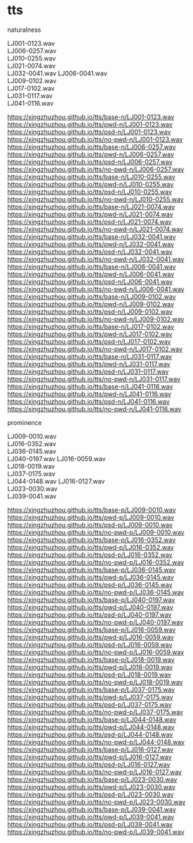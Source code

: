# tts

naturalness

LJ001-0123.wav	
LJ006-0257.wav	
LJ010-0255.wav	
LJ021-0074.wav	
LJ032-0041.wav
LJ006-0041.wav	
LJ009-0102.wav	
LJ017-0102.wav	
LJ031-0117.wav	
LJ041-0116.wav


https://xingzhuzhou.github.io/tts/base-n/LJ001-0123.wav
https://xingzhuzhou.github.io/tts/pwd-n/LJ001-0123.wav
https://xingzhuzhou.github.io/tts/psd-n/LJ001-0123.wav
https://xingzhuzhou.github.io/tts/no-pwd-n/LJ001-0123.wav
https://xingzhuzhou.github.io/tts/base-n/LJ006-0257.wav
https://xingzhuzhou.github.io/tts/pwd-n/LJ006-0257.wav
https://xingzhuzhou.github.io/tts/psd-n/LJ006-0257.wav
https://xingzhuzhou.github.io/tts/no-pwd-n/LJ006-0257.wav
https://xingzhuzhou.github.io/tts/base-n/LJ010-0255.wav
https://xingzhuzhou.github.io/tts/pwd-n/LJ010-0255.wav
https://xingzhuzhou.github.io/tts/psd-n/LJ010-0255.wav
https://xingzhuzhou.github.io/tts/no-pwd-n/LJ010-0255.wav
https://xingzhuzhou.github.io/tts/base-n/LJ021-0074.wav
https://xingzhuzhou.github.io/tts/pwd-n/LJ021-0074.wav
https://xingzhuzhou.github.io/tts/psd-n/LJ021-0074.wav
https://xingzhuzhou.github.io/tts/no-pwd-n/LJ021-0074.wav
https://xingzhuzhou.github.io/tts/base-n/LJ032-0041.wav
https://xingzhuzhou.github.io/tts/pwd-n/LJ032-0041.wav
https://xingzhuzhou.github.io/tts/psd-n/LJ032-0041.wav
https://xingzhuzhou.github.io/tts/no-pwd-n/LJ032-0041.wav
https://xingzhuzhou.github.io/tts/base-n/LJ006-0041.wav
https://xingzhuzhou.github.io/tts/pwd-n/LJ006-0041.wav
https://xingzhuzhou.github.io/tts/psd-n/LJ006-0041.wav
https://xingzhuzhou.github.io/tts/no-pwd-n/LJ006-0041.wav
https://xingzhuzhou.github.io/tts/base-n/LJ009-0102.wav
https://xingzhuzhou.github.io/tts/pwd-n/LJ009-0102.wav
https://xingzhuzhou.github.io/tts/psd-n/LJ009-0102.wav
https://xingzhuzhou.github.io/tts/no-pwd-n/LJ009-0102.wav
https://xingzhuzhou.github.io/tts/base-n/LJ017-0102.wav
https://xingzhuzhou.github.io/tts/pwd-n/LJ017-0102.wav
https://xingzhuzhou.github.io/tts/psd-n/LJ017-0102.wav
https://xingzhuzhou.github.io/tts/no-pwd-n/LJ017-0102.wav
https://xingzhuzhou.github.io/tts/base-n/LJ031-0117.wav
https://xingzhuzhou.github.io/tts/pwd-n/LJ031-0117.wav
https://xingzhuzhou.github.io/tts/psd-n/LJ031-0117.wav
https://xingzhuzhou.github.io/tts/no-pwd-n/LJ031-0117.wav
https://xingzhuzhou.github.io/tts/base-n/LJ041-0116.wav
https://xingzhuzhou.github.io/tts/pwd-n/LJ041-0116.wav
https://xingzhuzhou.github.io/tts/psd-n/LJ041-0116.wav
https://xingzhuzhou.github.io/tts/no-pwd-n/LJ041-0116.wav


prominence

LJ009-0010.wav	
LJ016-0352.wav	
LJ036-0145.wav	
LJ040-0197.wav
LJ016-0059.wav	
LJ018-0019.wav	
LJ037-0175.wav	
LJ044-0148.wav
LJ016-0127.wav	
LJ023-0030.wav	
LJ039-0041.wav

https://xingzhuzhou.github.io/tts/base-p/LJ009-0010.wav
https://xingzhuzhou.github.io/tts/pwd-p/LJ009-0010.wav
https://xingzhuzhou.github.io/tts/psd-p/LJ009-0010.wav
https://xingzhuzhou.github.io/tts/no-pwd-p/LJ009-0010.wav
https://xingzhuzhou.github.io/tts/base-p/LJ016-0352.wav
https://xingzhuzhou.github.io/tts/pwd-p/LJ016-0352.wav
https://xingzhuzhou.github.io/tts/psd-p/LJ016-0352.wav
https://xingzhuzhou.github.io/tts/no-pwd-p/LJ016-0352.wav
https://xingzhuzhou.github.io/tts/base-p/LJ036-0145.wav
https://xingzhuzhou.github.io/tts/pwd-p/LJ036-0145.wav
https://xingzhuzhou.github.io/tts/psd-p/LJ036-0145.wav
https://xingzhuzhou.github.io/tts/no-pwd-p/LJ036-0145.wav
https://xingzhuzhou.github.io/tts/base-p/LJ040-0197.wav
https://xingzhuzhou.github.io/tts/pwd-p/LJ040-0197.wav
https://xingzhuzhou.github.io/tts/psd-p/LJ040-0197.wav
https://xingzhuzhou.github.io/tts/no-pwd-p/LJ040-0197.wav
https://xingzhuzhou.github.io/tts/base-p/LJ016-0059.wav
https://xingzhuzhou.github.io/tts/pwd-p/LJ016-0059.wav
https://xingzhuzhou.github.io/tts/psd-p/LJ016-0059.wav
https://xingzhuzhou.github.io/tts/no-pwd-p/LJ016-0059.wav
https://xingzhuzhou.github.io/tts/base-p/LJ018-0019.wav
https://xingzhuzhou.github.io/tts/pwd-p/LJ018-0019.wav
https://xingzhuzhou.github.io/tts/psd-p/LJ018-0019.wav
https://xingzhuzhou.github.io/tts/no-pwd-p/LJ018-0019.wav
https://xingzhuzhou.github.io/tts/base-p/LJ037-0175.wav
https://xingzhuzhou.github.io/tts/pwd-p/LJ037-0175.wav
https://xingzhuzhou.github.io/tts/psd-p/LJ037-0175.wav
https://xingzhuzhou.github.io/tts/no-pwd-p/LJ037-0175.wav
https://xingzhuzhou.github.io/tts/base-p/LJ044-0148.wav
https://xingzhuzhou.github.io/tts/pwd-p/LJ044-0148.wav
https://xingzhuzhou.github.io/tts/psd-p/LJ044-0148.wav
https://xingzhuzhou.github.io/tts/no-pwd-p/LJ044-0148.wav
https://xingzhuzhou.github.io/tts/base-p/LJ016-0127.wav
https://xingzhuzhou.github.io/tts/pwd-p/LJ016-0127.wav
https://xingzhuzhou.github.io/tts/psd-p/LJ016-0127.wav
https://xingzhuzhou.github.io/tts/no-pwd-p/LJ016-0127.wav
https://xingzhuzhou.github.io/tts/base-p/LJ023-0030.wav
https://xingzhuzhou.github.io/tts/pwd-p/LJ023-0030.wav
https://xingzhuzhou.github.io/tts/psd-p/LJ023-0030.wav
https://xingzhuzhou.github.io/tts/no-pwd-p/LJ023-0030.wav
https://xingzhuzhou.github.io/tts/base-p/LJ039-0041.wav
https://xingzhuzhou.github.io/tts/pwd-p/LJ039-0041.wav
https://xingzhuzhou.github.io/tts/psd-p/LJ039-0041.wav
https://xingzhuzhou.github.io/tts/no-pwd-p/LJ039-0041.wav

